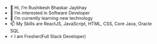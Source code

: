 - 👋 Hi, I’m Rushikesh Bhaskar Jaybhay
- 👀 I’m interested in Software Developer
- 🌱 I’m currently learning new technology
- 📫 My Skills are ReactJS, JavaScript, HTML, CSS, Core Java, Oracle SQL
- ⚡ I am Fresher(Full Stack Developer)

<!---
Rushikesh-12345/Rushikesh-12345 is a ✨ special ✨ repository because its `README.md` (this file) appears on your GitHub profile.
You can click the Preview link to take a look at your changes.
--->
